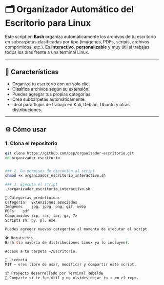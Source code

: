 # 🗂️ Organizador Automático del Escritorio para Linux

Este script en **Bash** organiza automáticamente los archivos de tu escritorio en subcarpetas clasificadas por tipo (imágenes, PDFs, scripts, archivos comprimidos, etc.). Es **interactivo**, **personalizable** y muy útil si trabajas todos los días frente a una terminal Linux.

---

## 🚀 Características

- Organiza tu escritorio con un solo clic.
- Clasifica archivos según su extensión.
- Puedes agregar tus propias categorías.
- Crea subcarpetas automáticamente.
- Ideal para flujos de trabajo en Kali, Debian, Ubuntu y otras distribuciones.

---


## ⚙️ Cómo usar

### 1. Clona el repositorio

```bash
git clone https://github.com/psp/organizador-escritorio.git
cd organizador-escritorio


### 2. Da permisos de ejecución al script
chmod +x organizador_escritorio_interactivo.sh

### 3. Ejecuta el script
./organizador_escritorio_interactivo.sh

📂 Categorías predefinidas
Categoría	Extensiones asociadas
Imágenes	jpg, jpeg, png, gif, webp
PDFs	pdf
Comprimidos	zip, rar, tar, gz, 7z
Scripts	sh, py, pl, exe

Puedes agregar nuevas categorías al momento de ejecutar el script.

🛠️ Requisitos
Bash (la mayoría de distribuciones Linux ya lo incluyen).

Acceso a tu carpeta ~/Escritorio.

📝 Licencia
MIT — eres libre de usar, modificar y compartir este script.

📦 Proyecto desarrollado por Terminal Rebelde
🙌 Comparte si te fue útil y no olvides dejar tu ⭐ en el repo.
